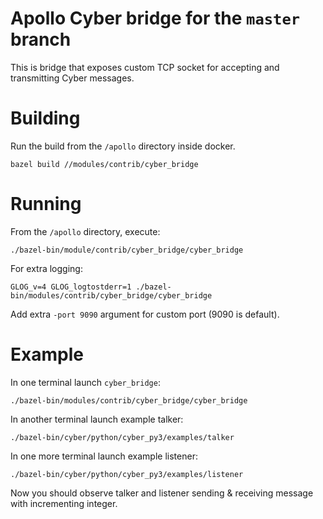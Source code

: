 # Apollo Cyber bridge for the `master` branch

This is bridge that exposes custom TCP socket for accepting and transmitting Cyber messages.

# Building

Run the build from the `/apollo` directory inside docker.

```
bazel build //modules/contrib/cyber_bridge
```

# Running

From the `/apollo` directory, execute:

```
./bazel-bin/module/contrib/cyber_bridge/cyber_bridge
```

For extra logging:

```
GLOG_v=4 GLOG_logtostderr=1 ./bazel-bin/modules/contrib/cyber_bridge/cyber_bridge
```

Add extra `-port 9090` argument for custom port (9090 is default).

# Example

In one terminal launch `cyber_bridge`:

```
./bazel-bin/modules/contrib/cyber_bridge/cyber_bridge
```

In another terminal launch example talker:

```
./bazel-bin/cyber/python/cyber_py3/examples/talker
```

In one more terminal launch example listener:

```
./bazel-bin/cyber/python/cyber_py3/examples/listener
```

Now you should observe talker and listener sending & receiving message with incrementing integer.

